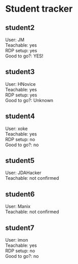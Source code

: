 # Student tracker

## student2
User: JM  
Teachable: yes  
RDP setup: yes  
Good to go?: YES!

## student3
User: HNovice  
Teachable: yes  
RDP setup: yes  
Good to go?: Unknown

## student4
User: xoke  
Teachable: yes  
RDP setup: no  
Good to go?: no

## student5
User: JDAHacker  
Teachable: not confirmed  

## student6
User: Manix  
Teachable: not confirmed  

## student7
User: imon  
Teachable: yes  
RDP setup: no  
Good to go?: no  
